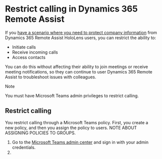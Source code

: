 
# Restrict calling in Dynamics 365 Remote Assist

If you [have a scenario where you need to protect company information](restricted-mode-overview.md) from Dynamics 365 Remote Assist HoloLens users, you can restrict the ability to:

- Initiate calls 
- Receive incoming calls
- Access contacts

You can do this without affecting their ability to join meetings or receive meeting notifications, so they can continue to user Dynamics 365 Remote Assist to troubleshoot issues with colleagues. 

> [!NOTE]
> You must have Microsoft Teams admin privileges to restrict calling.

## Restrict calling

You restrict calling through a Microsoft Teams policy. First, you create a new policy, and then you assign the policy to users. NOTE ABOUT ASSIGNING POLICIES TO GROUPS.

1. Go to the [Microsoft Teams admin center](https://admin.teams.microsoft.com) and sign in with your admin credentials. 
2. 
